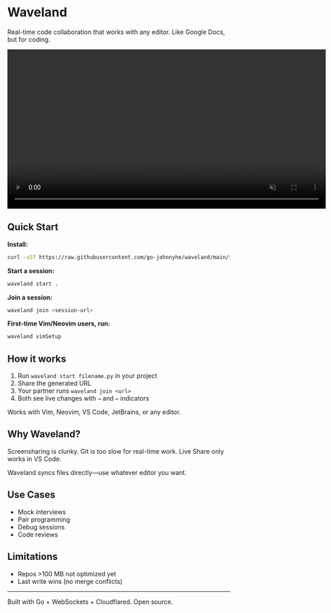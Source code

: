 # Waveland

Real-time code collaboration that works with any editor. Like Google Docs, but for coding.

<video src="https://github.com/user-attachments/assets/4dfa9c87-0baa-4f05-9462-a48d60de55c0"
       width="720"
       muted
       autoplay
       loop
       playsinline
       controls></video>


## Quick Start

**Install:**

```bash
curl -sSf https://raw.githubusercontent.com/go-johnnyhe/waveland/main/install.sh | sh
```

**Start a session:**

```bash
waveland start .
```

**Join a session:**

```bash
waveland join <session-url>
```

**First-time Vim/Neovim users, run:**

```bash
waveland vimSetup
```

## How it works

1. Run `waveland start filename.py` in your project
2. Share the generated URL 
3. Your partner runs `waveland join <url>`
4. Both see live changes with `→` and `←` indicators

Works with Vim, Neovim, VS Code, JetBrains, or any editor.

## Why Waveland?

Screensharing is clunky. Git is too slow for real-time work. Live Share only works in VS Code.

Waveland syncs files directly—use whatever editor you want.

## Use Cases

- Mock interviews
- Pair programming
- Debug sessions  
- Code reviews

## Limitations

- Repos >100 MB not optimized yet
- Last write wins (no merge conflicts)

---

Built with Go + WebSockets + Cloudflared. Open source.

